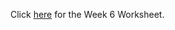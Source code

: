 Click <a href="https://drive.google.com/open?id=1j-GMBfV9glheExpvBJ_JKLGSpVB6zOse">here</a> for the Week 6 Worksheet. 